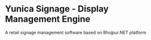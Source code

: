 # Yunica Signage - Display Management Engine 

A retail signage management software based on Bhojpur.NET platform
